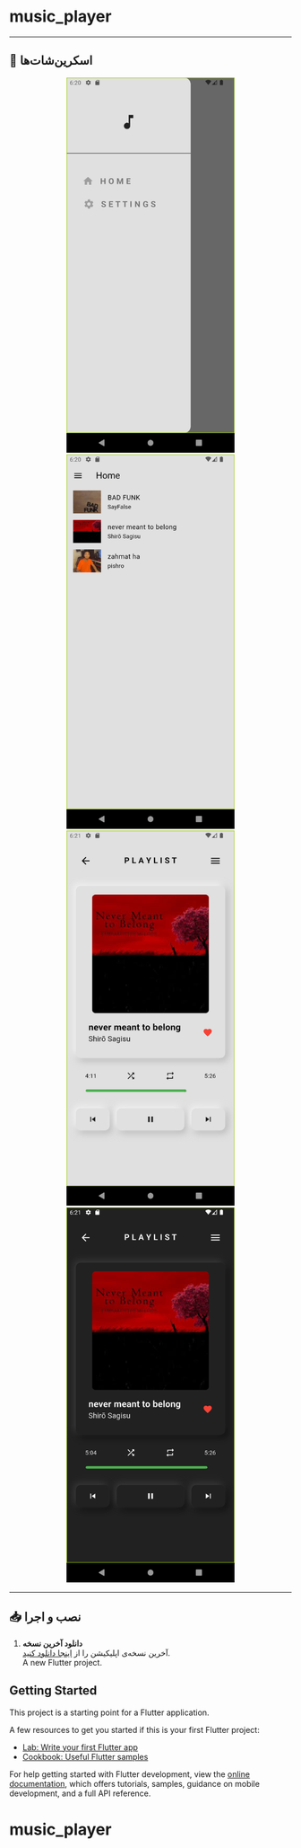 # music_player
---  

## 📸 اسکرین‌شات‌ها  

<p align="center">
  <img src="./assets/screenshots/image1.png" alt="login" width="300" />  
  <img src="./assets/screenshots/image2.png" alt="register" width="300" />
  <img src="./assets/screenshots/image3.png" alt="cart" width="300" />
<img src="./assets/screenshots/image4.png" alt="cart" width="300" />
</p>



---  

## 📥 نصب و اجرا  

1. **دانلود آخرین نسخه**  
   آخرین نسخه‌ی اپلیکیشن را از [اینجا دانلود کنید](./app-release.apk).  
A new Flutter project.

## Getting Started

This project is a starting point for a Flutter application.

A few resources to get you started if this is your first Flutter project:

- [Lab: Write your first Flutter app](https://docs.flutter.dev/get-started/codelab)
- [Cookbook: Useful Flutter samples](https://docs.flutter.dev/cookbook)

For help getting started with Flutter development, view the
[online documentation](https://docs.flutter.dev/), which offers tutorials,
samples, guidance on mobile development, and a full API reference.
# music_player
